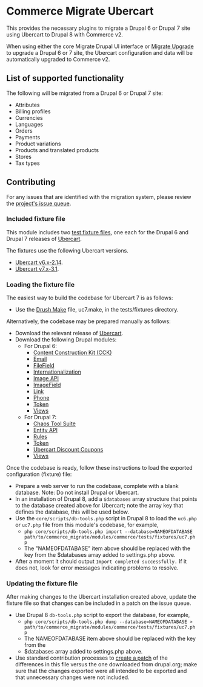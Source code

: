 # Commerce Migrate Ubercart

This provides the necessary plugins to migrate a Drupal 6 or Drupal 7 site
using Ubercart to Drupal 8 with Commerce v2.

When using either the core Migrate Drupal UI interface or [Migrate
Upgrade](https://www.drupal.org/project/migrate_upgrade) to upgrade a Drupal 6
or 7 site, the Ubercart configuration and data will be automatically upgraded to
Commerce v2.

## List of supported functionality

The following will be migrated from a Drupal 6 or Drupal 7 site:

* Attributes
* Billing profiles
* Currencies
* Languages
* Orders
* Payments
* Product variations
* Products and translated products
* Stores
* Tax types

## Contributing

For any issues that are identified with the migration system, please review the [project's issue queue](https://www.drupal.org/project/issues/commerce_migrate).

### Included fixture file

This module includes two [test fixture files](https://www.drupal.org/docs/8/api/migrate-api/generating-database-fixtures-for-d8-migrate-tests), one each for the Drupal 6 and Drupal 7 releases of [Ubercart](https://www.drupal.org/project/ubercart).

The fixtures use the following Ubercart versions.

* [Ubercart v6.x-2.14](https://www.drupal.org/project/ubercart/releases/6.x-2.14).
* [Ubercart v7.x-3.1](https://www.drupal.org/project/ubercart/releases/7.x-3.1).

### Loading the fixture file

The easiest way to build the codebase for Ubercart 7 is as follows:

* Use the [Drush Make](https://docs.drush.org/en/8.x/make/) file, uc7.make, in the tests/fixtures directory.

Alternatively, the codebase may be prepared manually as follows:

* Download the relevant release of [Ubercart](https://www.drupal.org/project/ubercart/releases).
* Download the following Drupal modules:
  * For Drupal 6:
    * [Content Construction Kit (CCK)](https://www.drupal.org/project/cck)
    * [Email](https://www.drupal.org/project/email)
    * [FileField](https://www.drupal.org/project/filefield)
    * [Internationalization](https://www.drupal.org/project/i18n)
    * [Image API](https://www.drupal.org/project/imageapi)
    * [ImageField](https://www.drupal.org/project/imagefield)
    * [Link](https://www.drupal.org/project/link)
    * [Phone](https://www.drupal.org/project/phone)
    * [Token](https://www.drupal.org/project/token)
    * [Views](https://www.drupal.org/project/views)
  * For Drupal 7:
    * [Chaos Tool Suite](https://www.drupal.org/project/ctools)
    * [Entity API](https://www.drupal.org/project/entity)
    * [Rules](https://www.drupal.org/project/rules)
    * [Token](https://www.drupal.org/project/token)
    * [Ubercart Discount Coupons](https://www.drupal.org/project/uc_coupon)
    * [Views](https://www.drupal.org/project/views)

Once the codebase is ready, follow these instructions to load the exported
configuration (fixture) file:

* Prepare a web server to run the codebase, complete with a blank database.
  Note: Do not install Drupal or Ubercart.
* In an installation of Drupal 8, add a `$databases` array structure that
  points to the database created above for Ubercart; note the array
  key that defines the database, this will be used below.
* Use the `core/scripts/db-tools.php` script in Drupal 8 to load the
  `uc6.php` or `uc7.php` file from this module's codebase, for example,
  * `php core/scripts/db-tools.php import --database=NAMEOFDATABASE path/to/commerce_migrate/modules/commerce/tests/fixtures/uc7.php`
  * The "NAMEOFDATABASE" item above should be replaced with the key
    from the $databases array added to settings.php above.
* After a moment it should output `Import completed successfully.` If it does
  not, look for error messages indicating problems to resolve.

### Updating the fixture file

After making changes to the Ubercart installation created above, update the
fixture file so that changes can be included in a patch on the issue queue.

* Use Drupal 8 `db-tools.php` script to export the database, for example,
  * `php core/scripts/db-tools.php dump --database=NAMEOFDATABASE > path/to/commerce_migrate/modules/commerce/tests/fixtures/uc7.php`
  * The NAMEOFDATABASE item above should be replaced with the key from the
  * $databases array added to settings.php above.
* Use standard contribution processes to [create a patch](https://www.drupal.org/node/707484) of the differences in this file versus the one downloaded from drupal.org; make sure that the changes exported were all intended to be exported and that unnecessary changes were not included.
